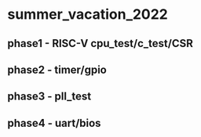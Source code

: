 # summer_vacation_2022

## phase1 - RISC-V  cpu_test/c_test/CSR


## phase2 - timer/gpio


## phase3 - pll_test


## phase4 - uart/bios

